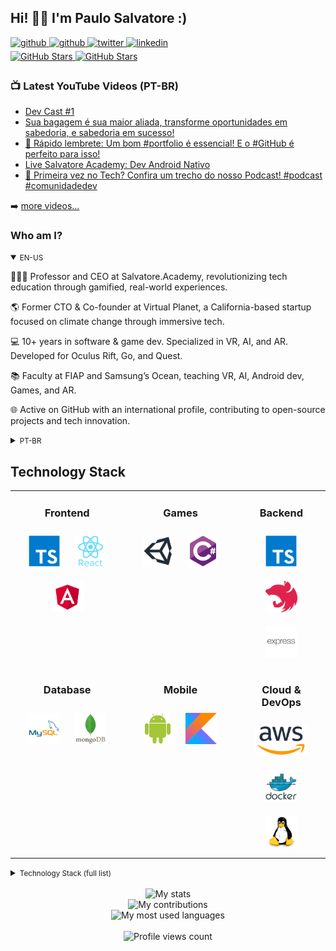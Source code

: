 ## Hi! 👋🏻 I'm Paulo Salvatore :)

<div>
  <a href="https://youtube.com/paulosalvatore" target="_blank">
    <img src=https://img.shields.io/badge/youtube-FF0000.svg?&style=for-the-badge&logo=youtube&logoColor=white alt=github style="margin-bottom: 5px;" />
  </a>
  <a href="https://github.com/paulosalvatore" target="_blank">
    <img src=https://img.shields.io/badge/github-%2324292e.svg?&style=for-the-badge&logo=github&logoColor=white alt=github style="margin-bottom: 5px;" />
  </a>
  <a href="https://twitter.com/paulosalvatoree" target="_blank">
    <img src=https://img.shields.io/badge/twitter-%2300acee.svg?&style=for-the-badge&logo=twitter&logoColor=white alt=twitter style="margin-bottom: 5px;" />
  </a>
  <a href="https://linkedin.com/in/salvatorepaulo" target="_blank">
    <img src=https://img.shields.io/badge/linkedin-%231E77B5.svg?&style=for-the-badge&logo=linkedin&logoColor=white alt=linkedin style="margin-bottom: 5px;" />
  </a>
</div>

<!--
<div>
  <a href="https://youtube.com/paulosalvatore" target="_blank">
    <img src="https://img.shields.io/youtube/channel/subscribers/UCbWFEr7zsKJ92Psrfam7W8Q" alt="YouTube Subscribers" style="margin-bottom: 5px;" />
  </a>
  <a href="https://youtube.com/paulosalvatore" target="_blank">
    <img src="https://img.shields.io/youtube/channel/views/UCbWFEr7zsKJ92Psrfam7W8Q" alt="YouTube Subscribers" style="margin-bottom: 5px;" />
  </a>
</div>
-->

<div>
  <a href="https://github.com/paulosalvatore" target="_blank">
    <img src="https://img.shields.io/github/followers/paulosalvatore?style=social" alt="GitHub Stars" style="margin-bottom: 5px;" />
  </a>
  <a href="https://github.com/paulosalvatore" target="_blank">
    <img src="https://img.shields.io/github/stars/paulosalvatore?style=social" alt="GitHub Stars" style="margin-bottom: 5px;" />
  </a>
</div>

### 📺 Latest YouTube Videos (PT-BR)

<!-- YOUTUBE:START -->
- [Dev Cast #1](https://www.youtube.com/watch?v=40Ejx6VsFmw)
- [Sua bagagem é sua maior aliada, transforme oportunidades em sabedoria, e sabedoria em sucesso!](https://www.youtube.com/watch?v=apGgnPX-nHE)
- [🚀 Rápido lembrete: Um bom #portfolio  é essencial! E o #GitHub é perfeito para isso!](https://www.youtube.com/watch?v=wxSFd86CfhQ)
- [Live Salvatore Academy: Dev Android Nativo](https://www.youtube.com/watch?v=EMiRditT-g8)
- [🚀 Primeira vez no Tech? Confira um trecho do nosso Podcast! #podcast #comunidadedev](https://www.youtube.com/watch?v=XLVCf-TunEE)
<!-- YOUTUBE:END -->

➡️ [more videos...](https://youtube.com/PauloSalvatore)


<!-- BIO:START -->

### Who am I?

<details open>
<summary><small>EN-US</small></summary>

👨🏻‍🏫 Professor and CEO at Salvatore.Academy, revolutionizing tech education through gamified, real-world experiences.

🌎 Former CTO & Co-founder at Virtual Planet, a California-based startup focused on climate change through immersive tech.

💻 10+ years in software & game dev. Specialized in VR, AI, and AR. Developed for Oculus Rift, Go, and Quest.

📚 Faculty at FIAP and Samsung’s Ocean, teaching VR, AI, Android dev, Games, and AR.

🌐 Active on GitHub with an international profile, contributing to open-source projects and tech innovation.

</details>

<details>
<summary><small>PT-BR</small></summary>

👨🏻‍🏫 Professor e desenvolvedor, comecei a ~~programar~~ copiar e colar código aos ~12 anos,
criando os [meus próprios](https://github.com/paulosalvatore/maruim_server) servidores de Tibia, o famoso otzinho pra quem pegou essa fase.

🧑🏻‍💻 Iniciei a faculdade em 2016, aos 22, tive o meu primeiro emprego como dev aos 23, e me tornei CTO aos 24. Atuando como professor desde
2017, estou sempre em busca de compartilhar o conhecimento que adquiri ao longo dessa [jornada](https://www.linkedin.com/in/salvatorepaulo/details/experience/).
Atualmente sou professor e CEO da [Salvatore.Academy](https://salvatore.academy/), uma escola de tecnologia que ensina a criar sites, apps ou games. Também atuo no [Samsung Ocean](https://oceanbrasil.com/) e faço parte da [FIAP](https://www.fiap.com.br/), na graduação
de [Jogos Digitais](https://www.fiap.com.br/graduacao/tecnologo/jogos-digitais/) e no MBA de [Gestão da TI](https://www.fiap.com.br/mba/mba-em-gestao-da-tecnologia-da-informacao/).

📙 Escritor na Casa do Código, onde [publiquei](https://www.casadocodigo.com.br/products/livro-android-nativo) o meu primeiro
livro "Android nativo com Kotlin e MVVM: Simplificando técnicas avançadas", introduzindo o universo
do [DevMon](https://fabricadesinapse.github.io/DevMon/).

🏫 MBA em gestão estratégica de negócios e Graduação em  Digitais pela FIAP. Colaborei em um [artigo científico](https://www.mdpi.com/2073-4441/13/9/1142)
publicado na revista [Water](https://www.mdpi.com/), sobre usar realidade virtual no planejamento da mudança climática.

🌎 Em 2018, cofundei e me tornei CTO da [Virtual Planet](https://virtualplanet.tech/), startup localizada na Califórnia que utiliza tecnologias
imersivas como realidade virtual para comunicar melhor os problemas relacionados à mudança climática.

🔮 Atualmente estou em busca de ampliar os meus [projetos de educação](https://salvatore.academy) e adquirir novas experiências no mundo da programação.
Meu sonho é conseguir commitar em alguns projetos de código aberto que estão sempre no meu dia a dia, já
consegui [um pouquinho](https://github.com/nestjs/docs.nestjs.com/pulls?q=is%3Apr+is%3Aclosed+author%3Apaulosalvatore)
com o [Nest.js](https://nestjs.com/), mas por enquanto só no projeto da documentação haha.

</details>

<!-- BIO:END -->


<!-- SKILLSET:START -->

## Technology Stack

<table>

<tr>
<td align="center" width="36%" valign="top">

### Frontend

<img style="margin: 10px" src="assets/typescript.svg" alt="TypeScript" title="TypeScript" height="50" />
<img style="margin: 10px" src="assets/reactjs.svg" alt="React" title="React" height="50" />
<img style="margin: 10px" src="assets/angular.svg" alt="Angular" title="Angular" height="50" />

</td>
<td align="center" width="36%" valign="top">

### Games

<img style="margin: 10px" src="assets/unity.svg" alt="Unity" title="Unity" height="50" /> 
<img style="margin: 10px" src="assets/csharp.svg" alt="C#" title="C#" height="50" />

</td>
<td align="center" width="36%" valign="top">

### Backend

<img style="margin: 10px" src="assets/typescript.svg" alt="TypeScript" title="TypeScript" height="50" />
<img style="margin: 10px" src="assets/nestjs.svg" alt="NestJS" title="NestJS" height="50" />
<img style="margin: 10px" src="assets/express.svg" alt="Express.js" title="Express.js" height="50" />

</td>
</tr>

<tr>
<td align="center" valign="top">

### Database

<img style="margin: 10px" src="assets/mysql.svg" alt="MySQL" title="MySQL" height="50" />
<img style="margin: 10px" src="assets/mongodb.svg" alt="MongoDB" title="MongoDB" height="50" />

</td>
<td align="center" valign="top">

### Mobile

<img style="margin: 10px" src="assets/android.svg" alt="Android" title="Android" height="50" />
<img style="margin: 10px" src="assets/kotlin.svg" alt="Kotlin" title="Kotlin" height="50" />

</td>
<td align="center" valign="top">

### Cloud & DevOps

<img style="margin: 10px" src="assets/aws.svg" alt="AWS" title="AWS" height="50" />
<img style="margin: 10px" src="assets/docker.svg" alt="Docker" title="Docker" height="50" />
<img style="margin: 10px" src="assets/linux.svg" alt="Linux" title="Linux" height="50" />

</td>
</tr>
</table>


<details>
<summary><small>Technology Stack (full list)</small></summary>
<table>

<tr>
<td align="center" width="50%" valign="top">

### Frontend

<img style="margin: 10px" src="assets/html5.svg" alt="HTML5" title="HTML5" height="50" />
<img style="margin: 10px" src="assets/css3.svg" alt="CSS3" title="CSS3" height="50" />
<img style="margin: 10px" src="assets/javascript.svg" alt="JavaScript" title="JavaScript" height="50" />
<img style="margin: 10px" src="assets/typescript.svg" alt="TypeScript" title="TypeScript" height="50" />
<img style="margin: 10px" src="assets/nodejs.svg" alt="Node.js" title="Node.js" height="50" />
<img style="margin: 10px" src="assets/reactjs.svg" alt="React" title="React" height="50" />
<img style="margin: 10px" src="assets/angular.svg" alt="Angular" title="Angular" height="50" />
<img style="margin: 10px" src="assets/reactivex.svg" alt="ReactiveX" title="ReactiveX" height="50" />
<img style="margin: 10px" src="assets/webpack.svg" alt="Webpack" title="Webpack" height="50" />
<img style="margin: 10px" src="assets/sass.svg" alt="Sass" title="Sass" height="50" />
<img style="margin: 10px" src="assets/bem.svg" alt="BEM" title="BEM" height="50" />
<img style="margin: 10px" src="assets/jquery.svg" alt="jQuery" title="jQuery" height="50" />

</td>
<td align="center" valign="top">

### Games

<img style="margin: 10px" src="assets/unity.svg" alt="Unity" title="Unity" height="50" /> 
<img style="margin: 10px" src="assets/csharp.svg" alt="C#" title="C#" height="50" />
<img style="margin: 10px" src="assets/photoshop.svg" alt="Photoshop" title="Photoshop" height="50" />

</td>
</tr>

<tr>
<td align="center" valign="top">

### Backend

<img style="margin: 10px" src="assets/nodejs.svg" alt="Node.js" title="Node.js" height="50" />
<img style="margin: 10px" src="assets/javascript.svg" alt="JavaScript" title="JavaScript" height="50" />
<img style="margin: 10px" src="assets/typescript.svg" alt="TypeScript" title="TypeScript" height="50" />
<img style="margin: 10px" src="assets/nestjs.svg" alt="NestJS" title="NestJS" height="50" />
<img style="margin: 10px" src="assets/prisma.svg" alt="Prisma" title="Prisma" height="50" />
<img style="margin: 10px" src="assets/express.svg" alt="Express.js" title="Express.js" height="50" />
<img style="margin: 10px" src="assets/reactivex.svg" alt="ReactiveX" title="ReactiveX" height="50" />
<img style="margin: 10px" src="assets/serverless.svg" alt="Serverless" title="Serverless" height="50" />
<img style="margin: 10px" src="assets/spring.svg" alt="Spring" title="Spring" height="50" />
<img style="margin: 10px" src="assets/java.svg" alt="Java" title="Java" height="50" />
<img style="margin: 10px" src="assets/kotlin.svg" alt="Kotlin" title="Kotlin" height="50" />
<img style="margin: 10px" src="assets/php.svg" alt="PHP" title="PHP" height="50" />
<img style="margin: 10px" src="assets/xampp.svg" alt="XAMPP" title="XAMPP" height="50" />

</td>
<td align="center" valign="top">

### Database

<img style="margin: 10px" src="assets/mariadb.svg" alt="Maria DB" title="Maria DB" height="50" />
<img style="margin: 10px" src="assets/mysql.svg" alt="MySQL" title="MySQL" height="50" />
<img style="margin: 10px" src="assets/mongodb.svg" alt="MongoDB" title="MongoDB" height="50" />
<img style="margin: 10px" src="assets/firebase.svg" alt="Firebase" title="Firebase" height="50" />
<img style="margin: 10px" src="assets/aws-dynamodb.svg" alt="DynamoDB" title="DynamoDB" height="50" />

</td>
</tr>

<tr>
<td align="center" valign="top">

### Mobile

<img style="margin: 10px" src="assets/android.svg" alt="Android" title="Android" height="50" />
<img style="margin: 10px" src="assets/kotlin.svg" alt="Kotlin" title="Kotlin" height="50" />
<img style="margin: 10px" src="assets/java.svg" alt="Java" title="Java" height="50" />
<img style="margin: 10px" src="assets/reactivex.svg" alt="ReactiveX" title="ReactiveX" height="50" />

</td>
<td align="center" valign="top">

### Cloud & DevOps

<img style="margin: 10px" src="assets/aws.svg" alt="AWS" title="AWS" height="50" />
<img style="margin: 10px" src="assets/git.svg" alt="Git" title="Git" height="50" />
<img style="margin: 10px" src="assets/docker.svg" alt="Docker" title="Docker" height="50" />
<img style="margin: 10px" src="assets/linux.svg" alt="Linux" title="Linux" height="50" />
<img style="margin: 10px" src="assets/aws-cloudfront.svg" alt="AWS CloudFront" title="AWS CloudFront" height="50" />
<img style="margin: 10px" src="assets/aws-s3.svg" alt="AWS S3" title="AWS S3" height="50" />
<img style="margin: 10px" src="assets/aws-ec2.svg" alt="AWS EC2" title="AWS EC2" height="50" />
<img style="margin: 10px" src="assets/aws-lambda.svg" alt="AWS Lambda" title="AWS Lambda" height="50" />
<img style="margin: 10px" src="assets/aws-rds.svg" alt="AWS RDS" title="AWS RDS" height="50" />

</td>
</tr>

<tr>
<td align="center" valign="top">

### Hardware

<img style="margin: 10px" src="assets/arduino.svg" alt="Arduino" title="Arduino" height="50" />
<img style="margin: 10px" src="assets/cplusplus.svg" alt="C++" title="C++" height="50" />
<img style="margin: 10px" src="assets/raspberry-pi.svg" alt="Raspberry Pi" title="Raspberry Pi" height="50" />

</td>
<td align="center" valign="top">

### AI

<img style="margin: 10px" src="assets/python.svg" alt="Python" title="Python" height="50" />
<img style="margin: 10px" src="assets/keras.svg" alt="Keras" title="Keras" height="50" />
<img style="margin: 10px" src="assets/tensorflow.svg" alt="TensorFlow" title="TensorFlow" height="50" />
<img style="margin: 10px" src="assets/opencv.svg" alt="OpenCV" title="OpenCV" height="50" />

</td>
</tr>

<tr>
<td align="center" valign="top">

### Tools & IDEs

<img style="margin: 10px" src="assets/miro.svg" alt="Miro" title="Miro" height="50" />
<img style="margin: 10px" src="assets/github-desktop.svg" alt="GitHub Desktop" title="GitHub Desktop" height="50" />
<img style="margin: 10px" src="assets/jetbrains-webstorm.svg" alt="WebStorm" title="WebStorm" height="50" />
<img style="margin: 10px" src="assets/visual-studio-code.svg" alt="Visual Studio Code" title="Visual Studio Code" height="50" />
<img style="margin: 10px" src="assets/jetbrains-rider.svg" alt="Rider" title="Rider" height="50" />
<img style="margin: 10px" src="assets/android-studio.svg" alt="Android Studio" title="Android Studio" height="50" />
<img style="margin: 10px" src="assets/jetbrains-pycharm.svg" alt="PyCharm" title="PyCharm" height="50" />
<img style="margin: 10px" src="assets/jetbrains-intellij-idea.svg" alt="IntelliJ IDEA" title="IntelliJ IDEA" height="50" />
<img style="margin: 10px" src="assets/jetbrains-phpstorm.svg" alt="PHPStorm" title="PHPStorm" height="50" />
<img style="margin: 10px" src="assets/visual-studio.svg" alt="Visual Studio" title="Visual Studio" height="50" />

</td>
<td align="center" valign="top">

### Started with

<img style="margin: 10px" src="assets/lua.svg" alt="Lua" title="Lua" height="50" />
<img style="margin: 10px" src="assets/php.svg" alt="PHP" title="PHP" height="50" />
<img style="margin: 10px" src="assets/xampp.svg" alt="XAMPP" title="XAMPP" height="50" />

### Want to learn

<img style="margin: 10px" src="assets/solidity.svg" alt="Solidity" title="Solidity" height="50" />
<img style="margin: 10px" src="assets/rust.svg" alt="Rust" title="Rust" height="50" />
<img style="margin: 10px" src="assets/graphql.svg" alt="GraphQL" title="GraphQL" height="50" />

</td>
</tr>

</table>
</details>

<br/>

<!-- SKILLSET:END -->


<!-- STATS:START -->

<div align="center">
    <img src="https://github-readme-stats-git-masterrstaa-rickstaa.vercel.app/api/?username=paulosalvatore&theme=dracula&?theme=dark&show_icons=true%count_private=true&include_all_commits=true" alt="My stats" />
</div>
<div align="center">
    <img src="https://github-readme-streak-stats.herokuapp.com?user=paulosalvatore&theme=dracula" alt="My contributions" />
</div>
<div align="center">
    <img src="https://github-readme-stats-git-masterrstaa-rickstaa.vercel.app/api/top-langs/?username=paulosalvatore&show_icons=true&langs_count=10&layout=compact&theme=dracula&count_private=true&hide=shaderlab,rpc,glsl,hlsl,cmake,asp" alt="My most used languages" />
</div>

<!-- STATS:END -->

<br />

<!-- VIEW-COUNT:START -->

<div align="center">
    <img src="https://komarev.com/ghpvc/?username=paulosalvatore&&style=flat-square" alt="Profile views count"/>
</div>

<!-- VIEW-COUNT:END -->
